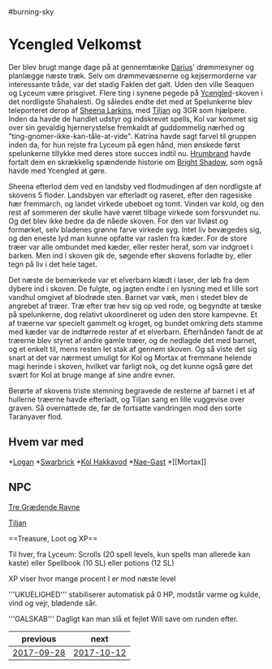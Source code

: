 #burning-sky

# Ycengled Velkomst 
  
Der blev brugt mange dage på at gennemtænke [Darius](./Darius.md)' drømmesyner og planlægge næste træk. Selv om drømmevæsnerne og kejsermorderne var interessante tråde, var det stadig Faklen det galt. Uden den ville Seaquen og Lyceum være prisgivet. Flere ting i synene pegede på [Ycengled](./Ycengled.md)-skoven i det nordligste Shahalesti. Og således endte det med at Spelunkerne blev teleporteret derop af [Sheena Larkins](./Sheena%20Larkins.md), med [Tiljan](./Tiljan.md) og 3GR som hjælpere. Inden da havde de handlet udstyr og indskrevet spells, Kol var kommet sig over sin gevaldig hjernerystelse fremkaldt af guddommelig nærhed og "ting-gnomer-ikke-kan-tåle-at-vide". Katrina havde sagt farvel til gruppen inden da, for hun rejste fra Lyceum på egen hånd, men ønskede først spelunkerne tillykke med deres store succes indtil nu. [Hrumbrand](./Hrumbrand.md) havde fortalt dem en skrækkelig spændende historie om [Bright Shadow](./Bright%20Shadow.md), som også havde med Ycengled at gøre.

Sheena efterlod dem ved en landsby ved flodmudingen af den nordligste af skovens 5 floder. Landsbyen var efterladt og raseret, efter den ragesiske hær fremmarch, og landet virkede ubeboet og tomt. Vinden var kold, og den rest af sommeren der skulle have været tilbage virkede som forsvundet nu. Og det blev ikke bedre da de nåede skoven. For den var livløst og formørket, selv bladenes grønne farve virkede syg. Intet liv bevægedes sig, og den eneste lyd man kunne opfatte var raslen fra kæder. For de store træer var alle ombundet med kæder, eller rester heraf, som var indgroet i barken. Men ind i skoven gik de, søgende efter skovens forladte by, eller tegn på liv i det hele taget.

Det næste de bemærkede var et elverbarn klædt i laser, der løb fra dem dybere ind i skoven. De fulgte, og jagten endte i en lysning med et lille sort vandhul omgivet af blodrøde sten. Barnet var væk, men i stedet blev de angrebet af træer. Træ efter træ hev sig op ved rode, og begyndte at tæske på spelunkerne, dog relativt ukoordineret og uden den store kampevne. Et af træerne var specielt gammelt og kroget, og bundet omkring dets stamme med kæder var de indtørrede rester af et elverbarn. Efterhånden fandt de at træerne blev styret af andre gamle træer, og de nedlagde det med barnet, og et enkelt til, mens resten let stak af gennem skoven. Og så viste det sig snart at det var nærmest umuligt for Kol og Mortax at fremmane helende magi herinde i skoven, hvilket var farligt nok, og det kunne også gøre det svært for Kol at bruge mange af sine andre evner.

Berørte af skovens triste stemning begravede de resterne af barnet i et af hullerne træerne havde efterladt, og Tiljan sang en lille vuggevise over graven. Så overnattede de, før de fortsatte vandringen mod den sorte Taranyaver flod.

 


## Hvem var med

*[Logan](./Logan.md)
*[Swarbrick](./Swarbrick%20Everwood.md)
*[Kol Hakkavod](./Kol%20Hakkavod.md)
*[Nae-Gast](./Nae-Gast%20Oldknist.md)
*[[Mortax]]


## NPC
[Tre Grædende Ravne](./Tre%20Grædende%20Ravne.md)

[Tiljan](./Tiljan.md)

==Treasure, Loot og XP==

Til hver, fra Lyceum: Scrolls (20 spell levels, kun spells man allerede kan kaste) eller Spellbook (10 SL) eller potions (12 SL)




XP viser hvor mange procent I er mod næste level

'''UKUELIGHED''' stabiliserer automatisk på 0 HP, modstår varme og kulde, vind og vejr, blødende sår.

'''GALSKAB''' Dagligt kan man slå et fejlet Will save om runden efter.

| previous | next |
| --- | --- |
| [2017-09-28](./2017-09-28.md) | [2017-10-12](./2017-10-12.md) |
